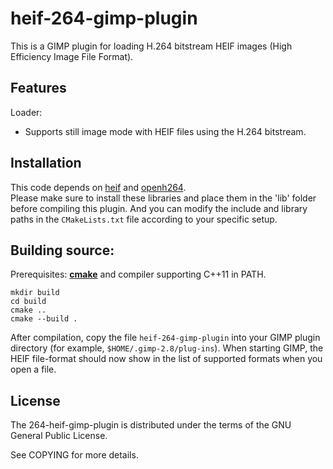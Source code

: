 # heif-264-gimp-plugin

This is a GIMP plugin for loading H.264 bitstream HEIF images (High Efficiency Image File Format).

## Features

Loader:
* Supports still image mode with HEIF files using the H.264 bitstream.

## Installation

This code depends on [heif](https://github.com/nokiatech/heif)
and [openh264](https://github.com/cisco/openh264).  
Please make sure to install these libraries and place them in the 'lib' folder before compiling this plugin.
And you can modify the include and library paths in the `CMakeLists.txt` file according to your specific setup.

## Building source:
Prerequisites: **[cmake](https://cmake.org/)** and compiler supporting C++11 in PATH.
```
mkdir build
cd build
cmake ..
cmake --build .
```

After compilation, copy the file `heif-264-gimp-plugin` into your GIMP plugin directory
(for example, `$HOME/.gimp-2.8/plug-ins`).
When starting GIMP, the HEIF file-format should now show in the list of supported formats when you open a file.

## License

The 264-heif-gimp-plugin is distributed under the terms of the GNU General Public License.

See COPYING for more details.